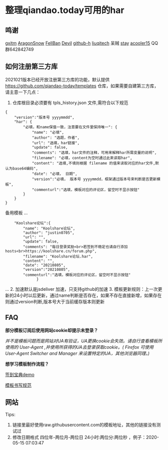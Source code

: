 # 整理qiandao.today可用的har

## 鸣谢
[gxitm](https://github.com/gxitm)
[AragonSnow](https://github.com/AragonSnow)
[FellBan](https://github.com/FellBan)
[Devil](https://github.com/q123458384)
[github-h](https://github.com/github-h)
[liuqitech](https://github.com/liuqitoday)
呆贼
[stay](https://gitee.com/qypw)
[acooler15](https://github.com/acooler15)
QQ群642842749

## 如何注册第三方库
2021021版本已经开放注册第三方库的功能，默认提供 https://github.com/qiandao-today/templates 仓库，如果需要自建第三方库，请主意一下几点：
1. 仓库根目录必须要有 tpls_history.json 文件,需符合以下规范
```
{
    "version":"版本号 yyyymmdd",
    "har": {
        "必填，和name保值一致，注意要在文件里保持唯一": {
            "name": "必填", 
            "author": "选题，作者", 
            "url": "选填，har链接", 
            "update": false, 
            "comments": "选填，har文件的注释，可用来解释har所需变量的说明", 
            "filename": "必填，content为空时通过此来读取har", 
            "content": "选填,不填则根据 filename 的值来读取对应的har文件,默认为base64编码", 
            "date": "必填， 日期",
			"version":"必填， 版本号 yyyymmdd，框架通过版本号来判断是否更新模板",
            "commenturl":"选填，模板对应的评论区，留空时不显示按钮"
        }
    }
}
```
备用模板
...

        "Koolshare论坛":{
            "name": "Koolshare论坛", 
            "author": "justin0705", 
            "url": "", 
            "update": false, 
            "comments": "每日登录奖励<br>若签到不稳定也请自行添加hosts<br>https://koolshare.cn/forum.php", 
            "filename": "Koolshare论坛.har", 
            "content": "", 
            "date": "20210805",
            "version":"20210805",
            "commenturl":"选填，模板对应的评论区，留空时不显示按钮"
                  }

...
2. 加速默认是jsdeliver 加速，只支持github的加速
3. 模板更新规则：上一次更新的24小时以后更新，通过name判断是否存在，如果不存在直接新增，如果存在则通过version判断,版本号大于当前缓存版本则更新

## FAQ

**部分模板订阅后使用网站cookie却提示未登录？**

*并不是模板问题而是网站对UA有验证，UA更换cookie会失效。请自行查看模板所使用的 User-Agent ,并使用所获得的UA去登录获取cookie。( Firefox 可使用 User-Agent Switcher and Manager 来设置特定的UA，其他浏览器同理。)*

**想学习模板制作流程？**

[签到宝典demo](https://www.bilibili.com/video/BV1ox411C7RT)

[模板书写规范](https://github.com/github-h/qiandao-templates/blob/self-bak/README.md)

## 网站

Tips:
1. 链接里最好使用raw.githubusercontent.com的模板地址，其他的链接没有测试过
2. 修改日期格式 四位年-两位月-两位日 24小时:两位分:两位秒 ，例子：2020-05-15 07:03:47
